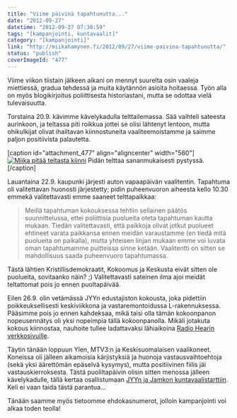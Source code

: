 ```yaml
---
title: "Viime päivinä tapahtunutta..."
date: "2012-09-27"
datetime: "2012-09-27 07:30:59"
tags: "[kampanjointi, kuntavaalit]"
category: "[kampanjointi]"
link: "http://miikahamynen.fi/2012/09/27/viime-paivina-tapahtunutta/"
status: "publish"
coverImageId: "477"
---
```


Viime viikon tiistain jälkeen aikani on mennyt suurelta osin vaaleja miettiessä, gradua tehdessä ja muita käytännön asioita hoitaessa. Työn alla on myös blogikirjoitus poliittisesta historiastani, mutta se odottaa vielä tulevaisuutta.

Torstaina 20.9. kävimme kävelykadulla telttailemassa. Sää vaihteli sateesta aurinkoon, ja teltassa piti roikkua jottei se olisi lähtenyt lentoon, mutta ohikulkijat olivat ihailtavan kiinnostuneita vaaliteemoistamme ja saimme paljon positiivista palautetta.

\[caption id="attachment\_477" align="aligncenter" width="560"\][![](http://miikahamynen.fi/wp-content/uploads/2012/09/CRW_0001-800x533.jpg "Miika pitää teltasta kiinni")](http://miikahamynen.fi/wp-content/uploads/2012/09/CRW_0001.jpg) Pidän telttaa sananmukaisesti pystyssä.\[/caption\]

Lauantaina 22.9. kaupunki järjesti auton vapaapäivän vaalitentin. Tapahtuma oli valitettavan huonosti järjestetty; pidin puheenvuoron aiheesta kello 10.30 emmekä valitettavasti emme saaneet telttapaikkaa:

> Meillä tapahtuman kokouksessa tehtiin sellainen päätös suunnittelussa, ettei poliittisia puolueita oteta tapahtuman kautta mukaan. Tiedän valitettavasti, että paikkoja olivat jotkut puolueet ehtineet varata paikkansa ennen meidän varaustamme (en tiedä mitä puolueita on paikalla), mutta yhteisen linjan mukaan emme voi luvata oman tapahtumamme puitteissa sinne ketään. Vaalitentti on sitten se mahdollisuus saada puheenvuoro tapahtumassa.

Tästä lähtien Kristillisdemokraatit, Kokoomus ja Keskusta eivät sitten ole puolueita, sovitaanko näin? ;) Valitettavasti sateinen ilma ajoi meidät teltattomat pois jo ennen puoltapäivää.

Eilen 26.9. olin vetämässä JYYn edustajiston kokousta, joka pidettiin poikkeuksellisesti keskiviikkona ja vastaremontoidussa L-rakennuksessa. Pääsimme pois jo ennen kahdeksaa, mikä taisi olla tämän kokoonpanon nopeusennätys oli yksi nopeimpia tällä kokoonpanolla. Mikäli jotakuta kokous kiinnostaa, nauhoite tullee ladattavaksi lähiaikoina [Radio Hearin verkkosivuille](http://www.hear.fi/dl/jyy/).

Täytin tänään loppuun Ylen, MTV3:n ja Keskisuomalaisen vaalikoneet. Koneissa oli jälleen aikamoisia kärjistyksiä ja huonoja vastausvaihtoehtoja (sekä yksi äärettömän epäselvä kysymys), mutta positiivinen fiilis jäi vastauskierroksesta. Tästä puoliltapäivin olisin sitten menossa jälleen kävelykadulle, tällä kertaa osallistumaan [JYYn ja Jamkon kuntavaalistarttiin](https://www.facebook.com/events/474225725943375/). Keli ei vaan taida tästä parantua...

Tänään saamme myös tietoomme ehdokasnumerot, jolloin kampanjointi voi alkaa toden teolla!
